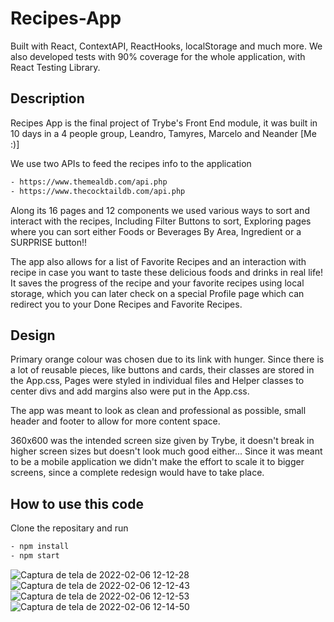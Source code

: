 # Recipes-App
Built with React, ContextAPI, ReactHooks, localStorage and much more.
We also developed tests with 90% coverage for the whole application, with React Testing Library.

## Description
Recipes App is the final project of Trybe's Front End module, it was built in 10 days in a 4 people group, Leandro, Tamyres, Marcelo and Neander [Me :)]

We use two APIs to feed the recipes info to the application
```bash
- https://www.themealdb.com/api.php
- https://www.thecocktaildb.com/api.php
```

Along its 16 pages and 12 components we used various ways to sort and interact with the recipes, Including Filter Buttons to sort, Exploring pages where you can sort either Foods or Beverages By Area, Ingredient or a SURPRISE button!!

The app also allows for a list of Favorite Recipes and an interaction with recipe in case you want to taste these delicious foods and drinks in real life! It saves the progress of the recipe and your favorite recipes using local storage, which you can later check on a special Profile page which can redirect you to your Done Recipes and Favorite Recipes.

## Design

Primary orange colour was chosen due to its link with hunger.
Since there is a lot of reusable pieces, like buttons and cards, their classes are stored in the App.css, Pages were styled in individual files and Helper classes to center divs and add margins also were put in the App.css.

The app was meant to look as clean and professional as possible, small header and footer to allow for more content space. 

360x600 was the intended screen size given by Trybe, it doesn't break in higher screen sizes but doesn't look much good either... Since it was meant to be a mobile application we didn't make the effort to scale it to bigger screens, since a complete redesign would have to take place.

## How to use this code
Clone the repositary and run

```bash
- npm install
- npm start
```
![Captura de tela de 2022-02-06 12-12-28](https://user-images.githubusercontent.com/87549369/152687529-e45b5c59-09ca-4c9c-a883-48b1ef1969fe.png)
![Captura de tela de 2022-02-06 12-12-43](https://user-images.githubusercontent.com/87549369/152687531-41bbba71-c456-4953-a70b-4632b8a00ae1.png)
![Captura de tela de 2022-02-06 12-12-53](https://user-images.githubusercontent.com/87549369/152687536-c592206b-13fd-40d1-abaa-5789e09a2942.png)
![Captura de tela de 2022-02-06 12-14-50](https://user-images.githubusercontent.com/87549369/152687596-8ccd2177-5739-48dd-9f2a-86bc38257096.png)

